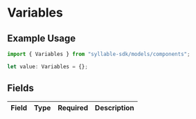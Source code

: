 # Variables

## Example Usage

```typescript
import { Variables } from "syllable-sdk/models/components";

let value: Variables = {};
```

## Fields

| Field       | Type        | Required    | Description |
| ----------- | ----------- | ----------- | ----------- |